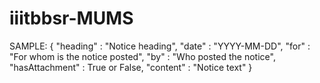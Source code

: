 # iiitbbsr-MUMS
SAMPLE:
{
    "heading" : "Notice heading",
    "date" : "YYYY-MM-DD",
    "for" : "For whom is the notice posted",
    "by" : "Who posted the notice",
    "hasAttachment" : True or False,
    "content" : "Notice text"
}
